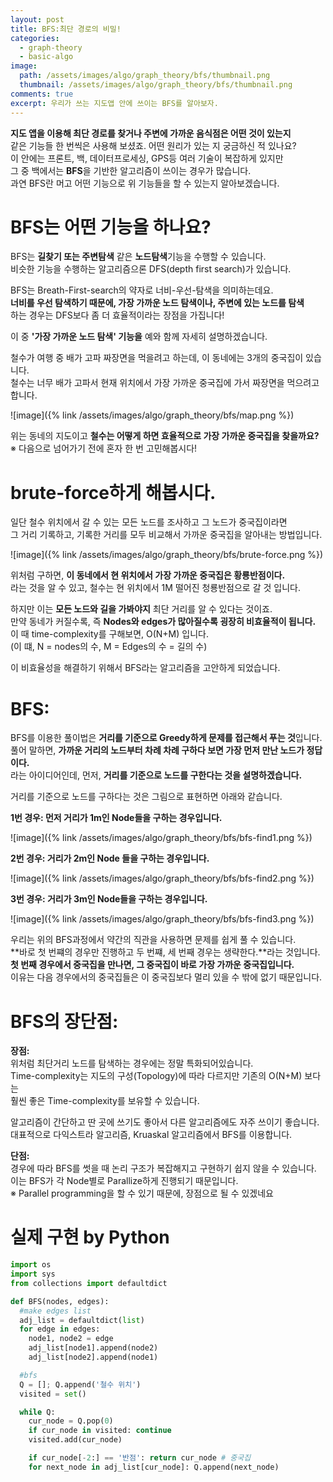 ```yaml
---
layout: post
title: BFS:최단 경로의 비밀!
categories:
  - graph-theory
  - basic-algo
image:
  path: /assets/images/algo/graph_theory/bfs/thumbnail.png
  thumbnail: /assets/images/algo/graph_theory/bfs/thumbnail.png
comments: true
excerpt: 우리가 쓰는 지도앱 안에 쓰이는 BFS를 알아보자.
---
```

**지도 앱을 이용해 최단 경로를 찾거나 주변에 가까운 음식점은 어떤 것이 있는지**<br/>
같은 기능들 한 번씩은 사용해 보셨죠. 어떤 원리가 있는 지 궁금하신 적 있나요?<br/>
이 안에는 프론트, 백, 데이터프로세싱, GPS등 여러 기술이 복잡하게 있지만<br/>
그 중 백에서는 **BFS**을 기반한 알고리즘이 쓰이는 경우가 많습니다.<br/>
과연 BFS란 머고 어떤 기능으로 위 기능들을 할 수 있는지 알아보겠습니다.<br/>

# BFS는 어떤 기능을 하나요?
BFS는 **길찾기 또는 주변탐색** 같은 **노드탐색**기능을 수행할 수 있습니다.<br/>
비슷한 기능을 수행하는 알고리즘으론 DFS(depth first search)가 있습니다.<br/>

BFS는 Breath-First-search의 약자로 너비-우선-탐색을 의미하는데요.<br/>
**너비를 우선 탐색하기 때문에, 가장 가까운 노드 탐색이나, 주변에 있는 노드를 탐색**<br/>
하는 경우는 DFS보다 좀 더 효율적이라는 장점을 가집니다!<br/>

이 중 **'가장 가까운 노드 탐색' 기능을** 예와 함께 자세히 설명하겠습니다.<br/>

철수가 여행 중 배가 고파 짜장면을 먹을려고 하는데, 이 동네에는 3개의 중국집이 있습니다.<br/>
철수는 너무 배가 고파서 현재 위치에서 가장 가까운 중국집에 가서 짜장면을 먹으려고 합니다.<br/>

![image]({% link /assets/images/algo/graph_theory/bfs/map.png %})

위는 동네의 지도이고 **철수는 어떻게 하면 효율적으로 가장 가까운 중국집을 찾을까요?**<br/>
※ 다음으로 넘어가기 전에 혼자 한 번 고민해봅시다!

# brute-force하게 해봅시다.<br/>
일단 철수 위치에서 갈 수 있는 모든 노드를 조사하고 그 노드가 중국집이라면<br/>
그 거리 기록하고, 기록한 거리를 모두 비교해서 가까운 중국집을 알아내는 방법입니다.<br/>

![image]({% link /assets/images/algo/graph_theory/bfs/brute-force.png %})

위처럼 구하면, **이 동네에서 현 위치에서 가장 가까운 중국집은 황룡반점이다.**<br/>
라는 것을 알 수 있고, 철수는 현 위치에서 1M 떨어진 청룡반점으로 갈 것 입니다.<br/>

하지만 이는 **모든 노드와 길을 가봐야지** 최단 거리를 알 수 있다는 것이죠.<br/>
만약 동네가 커질수록, 즉 **Nodes와 edges가 많아질수록 굉장히 비효율적이 됩니다.**<br/>
이 때 time-complexity를 구해보면, O(N+M) 입니다.<br/>
(이 떄, N = nodes의 수, M = Edges의 수 = 길의 수)<br/>

이 비효율성을 해결하기 위해서 BFS라는 알고리즘을 고안하게 되었습니다.<br/>

# BFS:
BFS를 이용한 풀이법은 **거리를 기준으로 Greedy하게 문제를 접근해서 푸는 것**입니다.<br/>
풀어 말하면, **가까운 거리의 노드부터 차례 차례 구하다 보면 가장 먼저 만난 노드가 정답이다.**<br/>
라는 아이디어인데, 먼저, **거리를 기준으로 노드를 구한다는 것을 설명하겠습니다.**<br/>

거리를 기준으로 노드를 구하다는 것은 그림으로 표현하면 아래와 같습니다.<br/>

**1번 경우: 먼저 거리가 1m인 Node들을 구하는 경우입니다.**<br/>

![image]({% link /assets/images/algo/graph_theory/bfs/bfs-find1.png %})

**2번 경우: 거리가 2m인 Node 들을 구하는 경우입니다.**<br/>

![image]({% link /assets/images/algo/graph_theory/bfs/bfs-find2.png %})

**3번 경우: 거리가 3m인 Node들을 구하는 경우입니다.**<br/>

![image]({% link /assets/images/algo/graph_theory/bfs/bfs-find3.png %})

우리는 위의 BFS과정에서 약간의 직관을 사용하면 문제를 쉽게 풀 수 있습니다.<br/>
**바로 첫 번쨰의 경우만 진행하고 두 번쨰, 세 번째 경우는 생략한다.**라는 것입니다.<br/>
**첫 번째 경우에서 중국집을 만나면, 그 중국집이 바로 가장 가까운 중국집입니다.**<br/>
이유는 다음 경우에서의 중국집들은 이 중국집보다 멀리 있을 수 밖에 없기 때문입니다.<br/>

# BFS의 장단점:
**장점:**<br/>
위처럼 최단거리 노드를 탐색하는 경우에는 정말 특화되어있습니다.<br/>
Time-complexity는 지도의 구성(Topology)에 따라 다르지만 기존의 O(N+M) 보다는<br/>
훨씬 좋은 Time-complexity를 보유할 수 있습니다.<br/>

알고리즘이 간단하고 딴 곳에 쓰기도 좋아서 다른 알고리즘에도 자주 쓰이기 좋습니다.<br/>
대표적으로 다익스트라 알고리즘, Kruaskal 알고리즘에서 BFS를 이용합니다.<br/>

**단점:**<br/>
경우에 따라 BFS를 썻을 때 논리 구조가 복잡해지고 구현하기 쉽지 않을 수 있습니다.<br/>
이는 BFS가 각 Node별로 Parallize하게 진행되기 때문입니다.<br/>
※ Parallel programming을 할 수 있기 때문에, 장점으로 될 수 있겠네요<br/>

# 실제 구현 by Python

```python
import os
import sys
from collections import defaultdict

def BFS(nodes, edges):
  #make edges list
  adj_list = defaultdict(list)
  for edge in edges:
    node1, node2 = edge
    adj_list[node1].append(node2)
    adj_list[node2].append(node1)

  #bfs
  Q = []; Q.append('철수 위치')
  visited = set()

  while Q:
    cur_node = Q.pop(0)
    if cur_node in visited: continue
    visited.add(cur_node)

    if cur_node[-2:] == '반점': return cur_node # 중국집
    for next_node in adj_list[cur_node]: Q.append(next_node)

```
